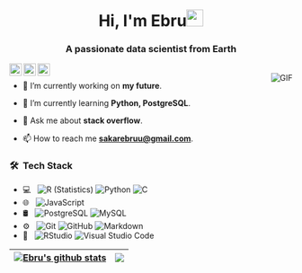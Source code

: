 <h1 align="center">Hi, I'm Ebru<img src="https://raw.githubusercontent.com/iampavangandhi/iampavangandhi/master/gifs/Hi.gif" width="30px"></h1>
<h3 align="center">A passionate data scientist from Earth</h3>

<a href="https://www.linkedin.com/in/ebru-şakar/">
  <img align="left" alt="Ebru's Linkedin" width="22px" src="https://cdn.jsdelivr.net/npm/simple-icons@v3/icons/linkedin.svg" />
</a>
<a href="https://github.com/ebrusakar">
  <img align="left" alt="Ebru's Github" width="22px" src="https://cdn.jsdelivr.net/npm/simple-icons@v3/icons/github.svg" />
</a>
<a href="https://www.hackerrank.com/sakarebruu">
  <img align="left" alt="Ebru's Hackerrank" width="22px" src="https://cdn.jsdelivr.net/npm/simple-icons@v3/icons/hackerrank.svg" />
</a>
<br />
<img align="right" alt="GIF" src="https://media.giphy.com/media/13HgwGsXF0aiGY/giphy.gif" />

- 🔭 I’m currently working on **my future**.

- 🌱 I’m currently learning **Python, PostgreSQL**.

- 💬 Ask me about **stack overflow**.

- 📫 How to reach me **sakarebruu@gmail.com**.

<h3> 🛠 &nbsp;Tech Stack</h3>

- 💻 &nbsp;
  ![R (Statistics)](https://img.shields.io/badge/-R-333333?style=flat&logo=R&logoColor=276DC3)
  ![Python](http://img.shields.io/badge/-Python-3776AB?style=flat-square&logo=python&logoColor=ffffff)
  ![C](http://img.shields.io/badge/-C-A8B9CC?style=flat-square&logo=c&logoColor=ffffff)
- 🌐 &nbsp;
  ![JavaScript](https://img.shields.io/badge/-JavaScript-%23F7DF1C?style=flat-square&logo=javascript&logoColor=000000&labelColor=%23F7DF1C&color=%23FFCE5A)  
- 🛢 &nbsp;
  ![PostgreSQL](https://img.shields.io/badge/PostgreSQL-316192?style=for-the-badge&logo=postgresql&logoColor=white)
  ![MySQL](https://img.shields.io/badge/-MySQL-333333?style=flat&logo=mysql) 
- ⚙️ &nbsp;
  ![Git](https://img.shields.io/badge/-Git-%23F05032?style=flat-square&logo=git&logoColor=%23ffffff)
  ![GitHub](https://img.shields.io/badge/-GitHub-181717?style=flat-square&logo=github)
  ![Markdown](https://img.shields.io/badge/-Markdown-000000?style=flat-square&logo=markdown)
- 🔧 &nbsp;
  ![RStudio](https://img.shields.io/badge/-RStudio-333333?style=flat&logo=rstudio)
  ![Visual Studio Code](http://img.shields.io/badge/-VS%20Code-007ACC?style=flat-square&logo=visual-studio-code&logoColor=ffffff) 

| <a href="https://github.com/ebrusakar/github-readme-stats"><img align="center" src="https://github-readme-stats.vercel.app/api?username=ebrusakar&show_icons=true&include_all_commits=true&theme=buefy&hide_border=true" alt="Ebru's github stats" /></a> | <a href="https://github.com/ebrusakar/github-readme-stats"><img align="center" src="https://github-readme-stats.vercel.app/api/top-langs/?username=ebrusakar&hide=jupyter%20notebook&layout=compact&theme=buefy&hide_border=true" /></a> |
| ------------- | ------------- |



